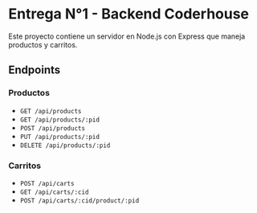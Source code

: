 # Entrega N°1 - Backend Coderhouse

Este proyecto contiene un servidor en Node.js con Express que maneja productos y carritos.

## Endpoints

### Productos
- `GET /api/products`
- `GET /api/products/:pid`
- `POST /api/products`
- `PUT /api/products/:pid`
- `DELETE /api/products/:pid`

### Carritos
- `POST /api/carts`
- `GET /api/carts/:cid`
- `POST /api/carts/:cid/product/:pid`

